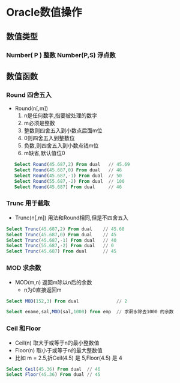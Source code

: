# Oracle数值操作  

## 数值类型
### Number( P ) 整数 Number(P,S) 浮点数


## 数值函数
### Round  四舍五入
 - Round(n[,m])  
   1. n是任何数字,指要被处理的数字
   2. m必须是整数
   3. 整数则四舍五入到小数点后面m位
   4. 0则四舍五入到整数位
   5. 负数,则四舍五入到小数点钱m位
   6. m缺省,默认值位0

```sql
   Select Round(45.687,2) From dual   // 45.69
   Select Round(45.687,0) From dual   // 46
   Select Round(45.687,-1) From dual  // 50
   Select Round(55.687,-2) From dual  // 100
   Select Round(45.687) From dual     // 46
  ```

### Trunc 用于截取

- Trunc(n[,m])  用法和Round相同,但是不四舍五入
```sql
Select Trunc(45.687,2) From dual    // 45.68
Select Trunc(45.687,0) From dual    // 45
Select Trunc(45.687,-1) From dual   // 40
Select Trunc(55.687,-2) From dual   // 0
Select Trunc(45.687) From dual      // 45
```


### MOD 求余数  
- MOD(m,n)  返回m除以n后的余数  
  - n为0直接返回m


```sql
Select MOD(152,3) From dual              // 2

Select ename,sal,MOD(sal,1000) from emp  // 求薪水除去1000 的余数
```

### Ceil 和Floor

- Ceil(n) 取大于或等于n的最小整数值
- Floor(n) 取小于或等于n的最大整数值  
- 比如 m = 2.5,折Ceil(4.5)  是 5,Floor(4.5) 是 4
```sql
Select Ceil(45.36) From dual  // 46
Select Floor(45.36) From dual // 45
```
